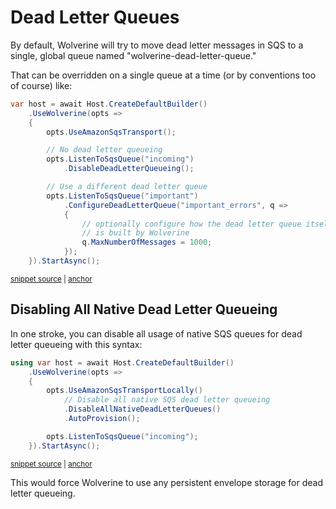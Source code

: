 # Dead Letter Queues

By default, Wolverine will try to move dead letter messages in SQS to a single, global queue named "wolverine-dead-letter-queue."

That can be overridden on a single queue at a time (or by conventions too of course) like:

<!-- snippet: sample_configuring_dead_letter_queue_for_sqs -->
<a id='snippet-sample_configuring_dead_letter_queue_for_sqs'></a>
```cs
var host = await Host.CreateDefaultBuilder()
    .UseWolverine(opts =>
    {
        opts.UseAmazonSqsTransport();

        // No dead letter queueing
        opts.ListenToSqsQueue("incoming")
            .DisableDeadLetterQueueing();

        // Use a different dead letter queue
        opts.ListenToSqsQueue("important")
            .ConfigureDeadLetterQueue("important_errors", q =>
            {
                // optionally configure how the dead letter queue itself
                // is built by Wolverine
                q.MaxNumberOfMessages = 1000;
            });
    }).StartAsync();
```
<sup><a href='https://github.com/JasperFx/wolverine/blob/main/src/Transports/AWS/Wolverine.AmazonSqs.Tests/Samples/Bootstrapping.cs#L189-L210' title='Snippet source file'>snippet source</a> | <a href='#snippet-sample_configuring_dead_letter_queue_for_sqs' title='Start of snippet'>anchor</a></sup>
<!-- endSnippet -->

## Disabling All Native Dead Letter Queueing

In one stroke, you can disable all usage of native SQS queues for dead letter queueing with this 
syntax:

<!-- snippet: sample_disabling_all_sqs_dead_letter_queueing -->
<a id='snippet-sample_disabling_all_sqs_dead_letter_queueing'></a>
```cs
using var host = await Host.CreateDefaultBuilder()
    .UseWolverine(opts =>
    {
        opts.UseAmazonSqsTransportLocally()
            // Disable all native SQS dead letter queueing
            .DisableAllNativeDeadLetterQueues()
            .AutoProvision();

        opts.ListenToSqsQueue("incoming");
    }).StartAsync();
```
<sup><a href='https://github.com/JasperFx/wolverine/blob/main/src/Transports/AWS/Wolverine.AmazonSqs.Tests/Bugs/disabling_dead_letter_queue.cs#L17-L30' title='Snippet source file'>snippet source</a> | <a href='#snippet-sample_disabling_all_sqs_dead_letter_queueing' title='Start of snippet'>anchor</a></sup>
<!-- endSnippet -->

This would force Wolverine to use any persistent envelope storage for dead letter queueing.



